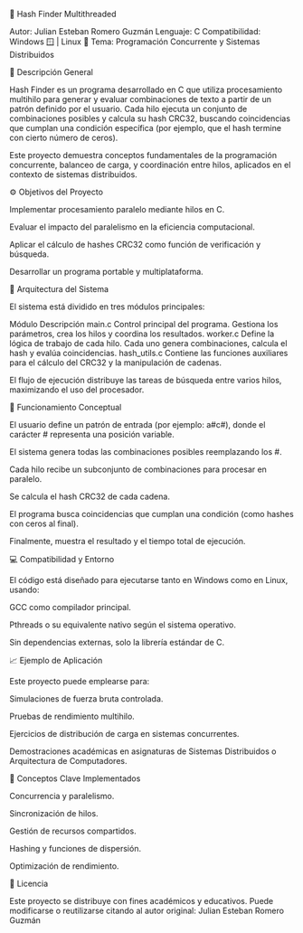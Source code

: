 🧠 Hash Finder Multithreaded

Autor: Julian Esteban Romero Guzmán
Lenguaje: C
Compatibilidad: Windows 🪟 | Linux 🐧
Tema: Programación Concurrente y Sistemas Distribuidos

📘 Descripción General

Hash Finder es un programa desarrollado en C que utiliza procesamiento multihilo para generar y evaluar combinaciones de texto a partir de un patrón definido por el usuario.
Cada hilo ejecuta un conjunto de combinaciones posibles y calcula su hash CRC32, buscando coincidencias que cumplan una condición específica (por ejemplo, que el hash termine con cierto número de ceros).

Este proyecto demuestra conceptos fundamentales de la programación concurrente, balanceo de carga, y coordinación entre hilos, aplicados en el contexto de sistemas distribuidos.

⚙️ Objetivos del Proyecto

Implementar procesamiento paralelo mediante hilos en C.

Evaluar el impacto del paralelismo en la eficiencia computacional.

Aplicar el cálculo de hashes CRC32 como función de verificación y búsqueda.

Desarrollar un programa portable y multiplataforma.

🧩 Arquitectura del Sistema

El sistema está dividido en tres módulos principales:

Módulo	Descripción
main.c	Control principal del programa. Gestiona los parámetros, crea los hilos y coordina los resultados.
worker.c	Define la lógica de trabajo de cada hilo. Cada uno genera combinaciones, calcula el hash y evalúa coincidencias.
hash_utils.c	Contiene las funciones auxiliares para el cálculo del CRC32 y la manipulación de cadenas.

El flujo de ejecución distribuye las tareas de búsqueda entre varios hilos, maximizando el uso del procesador.

🧮 Funcionamiento Conceptual

El usuario define un patrón de entrada (por ejemplo: a#c#), donde el carácter # representa una posición variable.

El sistema genera todas las combinaciones posibles reemplazando los #.

Cada hilo recibe un subconjunto de combinaciones para procesar en paralelo.

Se calcula el hash CRC32 de cada cadena.

El programa busca coincidencias que cumplan una condición (como hashes con ceros al final).

Finalmente, muestra el resultado y el tiempo total de ejecución.

💻 Compatibilidad y Entorno

El código está diseñado para ejecutarse tanto en Windows como en Linux, usando:

GCC como compilador principal.

Pthreads o su equivalente nativo según el sistema operativo.

Sin dependencias externas, solo la librería estándar de C.

📈 Ejemplo de Aplicación

Este proyecto puede emplearse para:

Simulaciones de fuerza bruta controlada.

Pruebas de rendimiento multihilo.

Ejercicios de distribución de carga en sistemas concurrentes.

Demostraciones académicas en asignaturas de Sistemas Distribuidos o Arquitectura de Computadores.

🧠 Conceptos Clave Implementados

Concurrencia y paralelismo.

Sincronización de hilos.

Gestión de recursos compartidos.

Hashing y funciones de dispersión.

Optimización de rendimiento.

🧾 Licencia

Este proyecto se distribuye con fines académicos y educativos.
Puede modificarse o reutilizarse citando al autor original:
Julian Esteban Romero Guzmán
